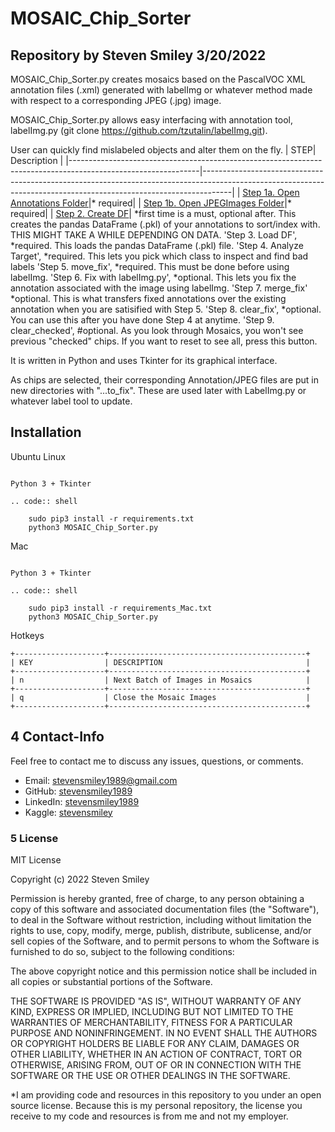 # MOSAIC_Chip_Sorter
## Repository by Steven Smiley 3/20/2022

MOSAIC_Chip_Sorter.py creates mosaics based on the PascalVOC XML annotation files (.xml) generated with labelImg 
or whatever method made with respect to a corresponding JPEG (.jpg) image.  

MOSAIC_Chip_Sorter.py allows easy interfacing with annotation tool, labelImg.py (git clone https://github.com/tzutalin/labelImg.git).

User can quickly find mislabeled objects and alter them on the fly.
| STEP| Description |
|--------------------------------------------------------------------------------------------------------------|-------------------------------------------------------------------------------------------------------------------------------------------------------------------|
| [Step 1a. Open Annotations Folder](https://github.com/stevensmiley1989/MOSAIC_Chip_Sorter/blob/main/misc/Step1.png)|* required|
| [Step 1b. Open JPEGImages Folder](https://github.com/stevensmiley1989/MOSAIC_Chip_Sorter/blob/main/misc/Step1.png)|* required|
| [Step 2. Create DF](https://github.com/stevensmiley1989/MOSAIC_Chip_Sorter/blob/main/misc/Step2.png)|                               *first time is a must, optional after.  This creates the pandas DataFrame (.pkl) of your annotations to sort/index with.  THIS MIGHT TAKE A WHILE DEPENDING ON DATA.
        'Step 3. Load DF',                                 *required.  This loads the pandas DataFrame (.pkl) file.
        'Step 4.  Analyze Target',                          *required.  This lets you pick which class to inspect and find bad labels
        'Step 5.  move_fix',                                *required.  This must be done before using labelImg.
        'Step 6.  Fix with labelImg.py',                    *optional.  This lets you fix the annotation associated with the image using labelImg.
        'Step 7.  merge_fix'                                *optional.  This is what transfers fixed annotations over the existing annotation when you are satisified with Step 5.
        'Step 8.  clear_fix',                               *optional.  You can use this after you have done Step 4 at anytime.
        'Step 9.  clear_checked',                           #optional.  As you look through Mosaics, you won't see previous "checked" chips.  If you want to reset to see all, press this button.


It is written in Python and uses Tkinter for its graphical interface.

As chips are selected, their corresponding Annotation/JPEG files are put in new directories with "...to_fix".  These are used later with LabelImg.py or whatever label tool to update. 


Installation
------------------

Ubuntu Linux
~~~~~~~

Python 3 + Tkinter

.. code:: shell

    sudo pip3 install -r requirements.txt
    python3 MOSAIC_Chip_Sorter.py
~~~~~~~

Mac
~~~~~~~

Python 3 + Tkinter

.. code:: shell

    sudo pip3 install -r requirements_Mac.txt
    python3 MOSAIC_Chip_Sorter.py
~~~~~~~

Hotkeys
~~~~~~~
+--------------------+--------------------------------------------+
| KEY                | DESCRIPTION                                |
+--------------------+--------------------------------------------+
| n                  | Next Batch of Images in Mosaics            |
+--------------------+--------------------------------------------+
| q                  | Close the Mosaic Images                    |
+--------------------+--------------------------------------------+

~~~~~~~
## 4 Contact-Info<a class="anchor" id="4"></a>

Feel free to contact me to discuss any issues, questions, or comments.

* Email: [stevensmiley1989@gmail.com](mailto:stevensmiley1989@gmail.com)
* GitHub: [stevensmiley1989](https://github.com/stevensmiley1989)
* LinkedIn: [stevensmiley1989](https://www.linkedin.com/in/stevensmiley1989)
* Kaggle: [stevensmiley](https://www.kaggle.com/stevensmiley)

### 5 License <a class="anchor" id="5"></a>
MIT License

Copyright (c) 2022 Steven Smiley

Permission is hereby granted, free of charge, to any person obtaining a copy
of this software and associated documentation files (the "Software"), to deal
in the Software without restriction, including without limitation the rights
to use, copy, modify, merge, publish, distribute, sublicense, and/or sell
copies of the Software, and to permit persons to whom the Software is
furnished to do so, subject to the following conditions:

The above copyright notice and this permission notice shall be included in all
copies or substantial portions of the Software.

THE SOFTWARE IS PROVIDED "AS IS", WITHOUT WARRANTY OF ANY KIND, EXPRESS OR
IMPLIED, INCLUDING BUT NOT LIMITED TO THE WARRANTIES OF MERCHANTABILITY,
FITNESS FOR A PARTICULAR PURPOSE AND NONINFRINGEMENT. IN NO EVENT SHALL THE
AUTHORS OR COPYRIGHT HOLDERS BE LIABLE FOR ANY CLAIM, DAMAGES OR OTHER
LIABILITY, WHETHER IN AN ACTION OF CONTRACT, TORT OR OTHERWISE, ARISING FROM,
OUT OF OR IN CONNECTION WITH THE SOFTWARE OR THE USE OR OTHER DEALINGS IN THE
SOFTWARE.

*I am providing code and resources in this repository to you under an open source license.  Because this is my personal repository, the license you receive to my code and resources is from me and not my employer. 
